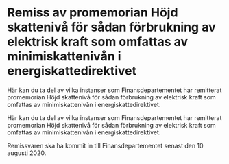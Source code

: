 # Remiss av promemorian Höjd skattenivå för sådan förbrukning av elektrisk kraft som omfattas av minimiskattenivån i energiskattedirektivet

Här kan du ta del av vilka instanser som Finansdepartementet har remitterat promemorian Höjd skattenivå för sådan förbrukning av elektrisk kraft som omfattas av minimiskattenivån i energiskattedirektivet.

Här kan du ta del av vilka instanser som Finansdepartementet har remitterat promemorian Höjd skattenivå för sådan förbrukning av elektrisk kraft som omfattas av minimiskattenivån i energiskattedirektivet.

Remissvaren ska ha kommit in till Finansdepartementet senast den 10
augusti 2020.
